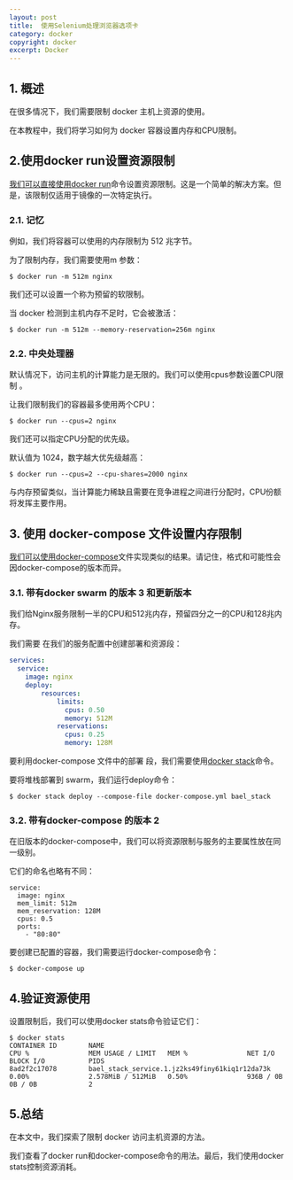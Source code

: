 ```yaml
---
layout: post
title:  使用Selenium处理浏览器选项卡
category: docker
copyright: docker
excerpt: Docker
---
```


## 1. 概述

在很多情况下，我们需要限制 docker 主机上资源的使用。

在本教程中，我们将学习如何为 docker 容器设置内存和CPU限制。

## 2.使用docker run设置资源限制

[我们可以直接使用docker run](https://www.baeldung.com/linux/shell-alpine-docker)命令设置资源限制。这是一个简单的解决方案。但是，该限制仅适用于镜像的一次特定执行。

### 2.1. 记忆

例如，我们将容器可以使用的内存限制为 512 兆字节。

为了限制内存，我们需要使用m 参数：

```shell
$ docker run -m 512m nginx
```

我们还可以设置一个称为预留的软限制。

当 docker 检测到主机内存不足时，它会被激活：

```shell
$ docker run -m 512m --memory-reservation=256m nginx
```

### 2.2. 中央处理器

默认情况下，访问主机的计算能力是无限的。我们可以使用cpus参数设置CPU限制 。 

让我们限制我们的容器最多使用两个CPU：

```shell
$ docker run --cpus=2 nginx
```

我们还可以指定CPU分配的优先级。

默认值为 1024，数字越大优先级越高：

```shell
$ docker run --cpus=2 --cpu-shares=2000 nginx
```

与内存预留类似，当计算能力稀缺且需要在竞争进程之间进行分配时，CPU份额将发挥主要作用。

## 3. 使用 docker-compose 文件设置内存限制

[我们可以使用docker-compose](https://www.baeldung.com/docker-compose)文件实现类似的结果。请记住，格式和可能性会因docker-compose的版本而异。

### 3.1. 带有docker swarm 的版本 3 和更新版本

我们给Nginx服务限制一半的CPU和512兆内存，预留四分之一的CPU和128兆内存。

我们需要 在我们的服务配置中创建部署和资源段：

```yaml
services:
  service:
    image: nginx
    deploy:
        resources:
            limits:
              cpus: 0.50
              memory: 512M
            reservations:
              cpus: 0.25
              memory: 128M
```

要利用docker-compose 文件中的部署 段，我们需要使用[docker stack](https://docs.docker.com/engine/reference/commandline/stack_deploy/)命令。

要将堆栈部署到 swarm，我们运行deploy命令：

```shell
$ docker stack deploy --compose-file docker-compose.yml bael_stack
```

### 3.2. 带有docker-compose 的版本 2

在旧版本的docker-compose中，我们可以将资源限制与服务的主要属性放在同一级别。

它们的命名也略有不同：

```shell
service:
  image: nginx
  mem_limit: 512m
  mem_reservation: 128M
  cpus: 0.5
  ports:
    - "80:80"
```

要创建已配置的容器，我们需要运行docker-compose命令：

```shell
$ docker-compose up
```

## 4.验证资源使用

设置限制后，我们可以使用docker stats命令验证它们：

```shell
$ docker stats
CONTAINER ID        NAME                                             CPU %               MEM USAGE / LIMIT   MEM %               NET I/O             BLOCK I/O           PIDS
8ad2f2c17078        bael_stack_service.1.jz2ks49finy61kiq1r12da73k   0.00%               2.578MiB / 512MiB   0.50%               936B / 0B           0B / 0B             2
```

## 5.总结

在本文中，我们探索了限制 docker 访问主机资源的方法。

我们查看了docker run和docker-compose命令的用法。最后，我们使用docker stats控制资源消耗。
